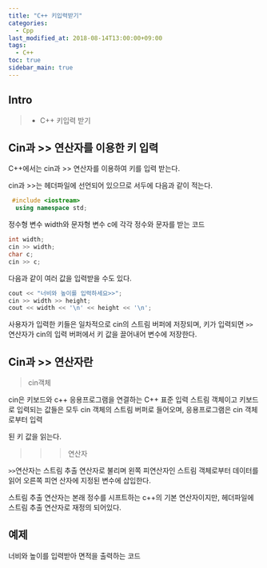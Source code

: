 ```yaml
---
title: "C++ 키입력받기"
categories: 
  - Cpp
last_modified_at: 2018-08-14T13:00:00+09:00
tags: 
  - C++
toc: true
sidebar_main: true
---
```


## Intro

> - C++ 키입력 받기

## Cin과 >> 연산자를 이용한 키 입력

C++에서는 cin과 >> 연산자를 이용하여 키를 입력 받는다.

cin과 >>는 <iostream> 헤더파일에 선언되어 있으므로 서두에 다음과 같이 적는다.
    
```cpp
 #include <iostream>
  using namespace std;
```
  
정수형 변수 width와 문자형 변수 c에 각각 정수와 문자를 받는 코드

```cpp
int width;
cin >> width;
char c;
cin >> c;
```

다음과 같이 여러 값을 입력받을 수도 있다.

```cpp
cout << "너비와 높이를 입력하세요>>";
cin >> width >> height;
cout << width << '\n' << height << '\n';
```

사용자가 입력한 키들은 일차적으로 cin의 스트림 버퍼에 저장되며, <enter>키가 입력되면 `>>` 연산자가 cin의 입력 버퍼에서 키 값을 끌어내어 변수에 저장한다.

## Cin과 >> 연산자란

> cin객체

cin은 키보드와 c++ 응용프로그램을 연결하는 C++ 표준 입력 스트림 객체이고 키보드로 입력되는 값들은 모두 cin 객체의 스트림 버퍼로 들어오며, 응용프로그램은 cin 객체로부터 입력

된 키 값을 읽는다.


> >>연산자

`>>`연산자는 스트림 추출 연산자로 불리며 왼쪽 피연산자인 스트림 객체로부터 데이터를 읽어 오른쪽 피연
산자에 지정된 변수에 삽입한다.

스트림 추출 연산자는 본래 정수를 시프트하는 c++의 기본 연산자이지만, <iostream> 헤더파일에 스트림
추출 연산자로 재정의 되어있다.



## 예제

너비와 높이를 입력받아 면적을 출력하는 코드

<script src="https://gist.github.com/lesslate/a29abb0e1cd4e813c5f18888ae16e822.js"></script>
